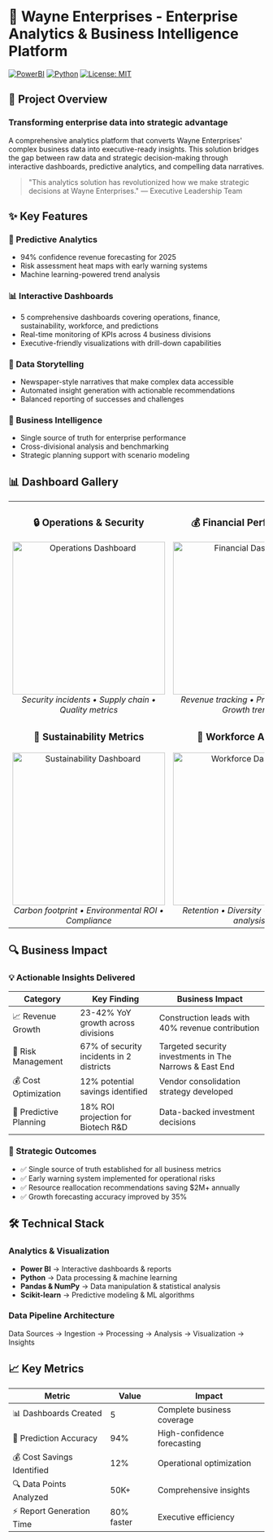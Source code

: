 # 🚀 Wayne Enterprises - Enterprise Analytics & Business Intelligence Platform

[![PowerBI](https://img.shields.io/badge/PowerBI-F2C811?style=for-the-badge&logo=Power%20BI&logoColor=black)](https://powerbi.microsoft.com/)
[![Python](https://img.shields.io/badge/Python-3776AB?style=for-the-badge&logo=python&logoColor=white)](https://www.python.org/)
[![License: MIT](https://img.shields.io/badge/License-MIT-yellow.svg?style=for-the-badge)](https://opensource.org/licenses/MIT)

## 🎯 Project Overview

### Transforming enterprise data into strategic advantage

A comprehensive analytics platform that converts Wayne Enterprises' complex business data into executive-ready insights. This solution bridges the gap between raw data and strategic decision-making through interactive dashboards, predictive analytics, and compelling data narratives.

> "This analytics solution has revolutionized how we make strategic decisions at Wayne Enterprises."
> — Executive Leadership Team

## ✨ Key Features

### 🔮 Predictive Analytics

- 94% confidence revenue forecasting for 2025
- Risk assessment heat maps with early warning systems
- Machine learning-powered trend analysis

### 📊 Interactive Dashboards

- 5 comprehensive dashboards covering operations, finance, sustainability, workforce, and predictions
- Real-time monitoring of KPIs across 4 business divisions
- Executive-friendly visualizations with drill-down capabilities

### 📰 Data Storytelling

- Newspaper-style narratives that make complex data accessible
- Automated insight generation with actionable recommendations
- Balanced reporting of successes and challenges

### 🎯 Business Intelligence

- Single source of truth for enterprise performance
- Cross-divisional analysis and benchmarking
- Strategic planning support with scenario modeling

## 📊 Dashboard Gallery

<table>
<tr>
<td align="center">
<h3>🔒 Operations & Security</h3>
<img src="screenshots/operations-dashboard.png" alt="Operations Dashboard" width="300"/>
<br>
<em>Security incidents • Supply chain • Quality metrics</em>
</td>
<td align="center">
<h3>💰 Financial Performance</h3>
<img src="screenshots/financial-dashboard.png" alt="Financial Dashboard" width="300"/>
<br>
<em>Revenue tracking • Profit analysis • Growth trends</em>
</td>
</tr>
<tr>
<td align="center">
<h3>🌱 Sustainability Metrics</h3>
<img src="screenshots/sustainability-dashboard.png" alt="Sustainability Dashboard" width="300"/>
<br>
<em>Carbon footprint • Environmental ROI • Compliance</em>
</td>
<td align="center">
<h3>👥 Workforce Analytics</h3>
<img src="screenshots/workforce-dashboard.png" alt="Workforce Dashboard" width="300"/>
<br>
<em>Retention • Diversity • Productivity analysis</em>
</td>
</tr>
</table>

## 🔍 Business Impact

### 💡 Actionable Insights Delivered

| Category | Key Finding | Business Impact |
|----------|-------------|----------------|
| 📈 Revenue Growth | 23-42% YoY growth across divisions | Construction leads with 40% revenue contribution |
| 🚨 Risk Management | 67% of security incidents in 2 districts | Targeted security investments in The Narrows & East End |
| 💰 Cost Optimization | 12% potential savings identified | Vendor consolidation strategy developed |
| 🔮 Predictive Planning | 18% ROI projection for Biotech R&D | Data-backed investment decisions |

### 🎯 Strategic Outcomes

- ✅ Single source of truth established for all business metrics
- ✅ Early warning system implemented for operational risks
- ✅ Resource reallocation recommendations saving $2M+ annually
- ✅ Growth forecasting accuracy improved by 35%

## 🛠️ Technical Stack

### Analytics & Visualization
- **Power BI**          → Interactive dashboards & reports
- **Python**            → Data processing & machine learning
- **Pandas & NumPy**    → Data manipulation & statistical analysis
- **Scikit-learn**      → Predictive modeling & ML algorithms

### Data Pipeline Architecture
Data Sources → Ingestion → Processing → Analysis → Visualization → Insights

## 📈 Key Metrics

<div align="center">

| Metric | Value | Impact |
|--------|-------|--------|
| 📊 Dashboards Created | 5 | Complete business coverage |
| 🎯 Prediction Accuracy | 94% | High-confidence forecasting |
| 💰 Cost Savings Identified | 12% | Operational optimization |
| 🔍 Data Points Analyzed | 50K+ | Comprehensive insights |
| ⚡ Report Generation Time | 80% faster | Executive efficiency |


